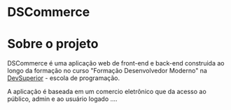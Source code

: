 # DSCommerce


# Sobre o projeto

DSCommerce é uma aplicação web de front-end e back-end  construida ao longo da formação no curso "Formação Desenvolvedor Moderno" na [DevSuperior](https://devsuperior.com.br/cursos) - escola de programação.

A aplicação é baseada em um comercio eletrônico que da acesso ao público, admin e ao usuário logado ....

